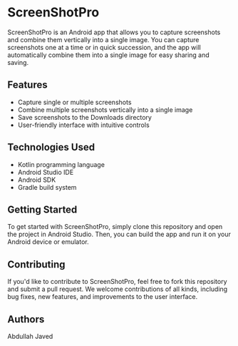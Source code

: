 # ScreenShotPro

ScreenShotPro is an Android app that allows you to capture screenshots and combine them vertically into a single image. You can capture screenshots one at a time or in quick succession, and the app will automatically combine them into a single image for easy sharing and saving.

## Features

* Capture single or multiple screenshots
* Combine multiple screenshots vertically into a single image
* Save screenshots to the Downloads directory
* User-friendly interface with intuitive controls

## Technologies Used

* Kotlin programming language
* Android Studio IDE
* Android SDK
* Gradle build system

## Getting Started

To get started with ScreenShotPro, simply clone this repository and open the project in Android Studio. Then, you can build the app and run it on your Android device or emulator.

## Contributing
If you'd like to contribute to ScreenShotPro, feel free to fork this repository and submit a pull request. We welcome contributions of all kinds, including bug fixes, new features, and improvements to the user interface.

## Authors
Abdullah Javed
